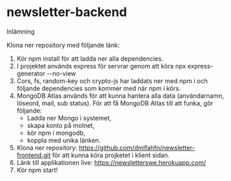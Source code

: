 # newsletter-backend
Inlämning

Klona ner repository med följande länk: 

1. Kör npm install för att ladda ner alla dependencies.
2. I projektet används express för servrar genom att köra npx express-generator --no-view 
3. Cors, fs, random-key och crypto-js har laddats ner med npm i och följande dependencies som kommer med när npm i körs.
4. MongoDB Atlas används för att kunna hantera alla data (användarnamn, löseord, mail, sub status). För att få MongoDB Atlas till att funka, gör följande:
    - Ladda ner Mongo i systemet,
    - skapa konto på molnet, 
    - kör npm i mongodb,
    - koppla med unika länken.
5. Klona ner repository: https://github.com/dmlfahfn/newsletter-frontend.git för att kunna köra projketet i klient sidan.
6. Länk till applikationen live: https://newsletterswe.herokuapp.com/
7. Kör npm start!